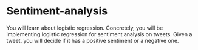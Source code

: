 # Sentiment-analysis

You will learn about logistic regression. Concretely, you will be implementing logistic regression for sentiment analysis on tweets. Given a tweet, you will decide if it has a positive sentiment or a negative one.
